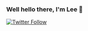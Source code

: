 ### Well hello there, I'm Lee 👋

[![Twitter Follow](https://img.shields.io/twitter/follow/FancyAmbulance?color=1DA1F2&logo=twitter&style=for-the-badge)](https://twitter.com/intent/follow?original_referer=https%3A%2F%2Fgithub.com%2FFancyAmbulance&screen_name=FancyAmbulance)
